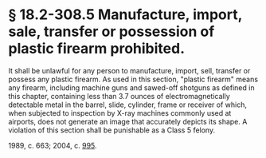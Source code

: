 # § 18.2-308.5 Manufacture, import, sale, transfer or possession of plastic firearm prohibited.

<p>It shall be unlawful for any person to manufacture, import, sell, transfer or possess any plastic firearm. As used in this section, "plastic firearm" means any firearm, including machine guns and sawed-off shotguns as defined in this chapter, containing less than 3.7 ounces of electromagnetically detectable metal in the barrel, slide, cylinder, frame or receiver of which, when subjected to inspection by X-ray machines commonly used at airports, does not generate an image that accurately depicts its shape. A violation of this section shall be punishable as a Class 5 felony.</p><p>1989, c. 663; 2004, c. <a href='http://lis.virginia.gov/cgi-bin/legp604.exe?041+ful+CHAP0995'>995</a>.</p>
